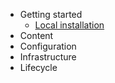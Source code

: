 <!-- markdown-link-check-disable -->
<!-- Absolute links fail markdown-link-check. That's okay because this
     file isn't meant to be viewed outside docsify. -->
- Getting started
  - [Local installation](/getting_started/README.md)
- Content
- Configuration
- Infrastructure
- Lifecycle
<!-- markdown-link-check-enable-->
